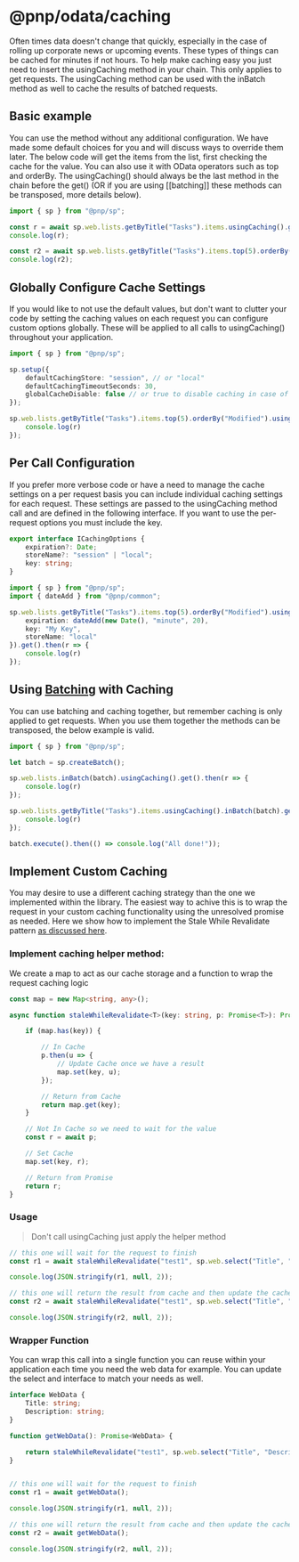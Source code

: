 # @pnp/odata/caching

Often times data doesn't change that quickly, especially in the case of rolling up corporate news or upcoming events. These types of things can be cached for minutes if not hours. To help make caching easy you just need to insert the usingCaching method in your chain. This only applies to get requests. The usingCaching method can be used with the inBatch method as well to cache the results of batched requests.

## Basic example

You can use the method without any additional configuration. We have made some default choices for you and will discuss ways to override them later. The below code will get the items from the list, first checking the cache for the value. You can also use it with OData operators such as top and orderBy. The usingCaching() should always be the last method in the chain before the get() (OR if you are using [[batching]] these methods can be transposed, more details below).

```TypeScript
import { sp } from "@pnp/sp";

const r = await sp.web.lists.getByTitle("Tasks").items.usingCaching().get();
console.log(r);

const r2 = await sp.web.lists.getByTitle("Tasks").items.top(5).orderBy("Modified").usingCaching().get();
console.log(r2);
```

## Globally Configure Cache Settings

If you would like to not use the default values, but don't want to clutter your code by setting the caching values on each request you can configure custom options globally. These will be applied to all calls to usingCaching() throughout your application.

```TypeScript
import { sp } from "@pnp/sp";

sp.setup({
    defaultCachingStore: "session", // or "local"
    defaultCachingTimeoutSeconds: 30,
    globalCacheDisable: false // or true to disable caching in case of debugging/testing
});

sp.web.lists.getByTitle("Tasks").items.top(5).orderBy("Modified").usingCaching().get().then(r => {
    console.log(r)
});
```

## Per Call Configuration

If you prefer more verbose code or have a need to manage the cache settings on a per request basis you can include individual caching settings for each request. These settings are passed to the usingCaching method call and are defined in the following interface. If you want to use the per-request options you must include the key.

```TypeScript
export interface ICachingOptions {
    expiration?: Date;
    storeName?: "session" | "local";
    key: string;
}
```

```TypeScript
import { sp } from "@pnp/sp";
import { dateAdd } from "@pnp/common";

sp.web.lists.getByTitle("Tasks").items.top(5).orderBy("Modified").usingCaching({
    expiration: dateAdd(new Date(), "minute", 20),
    key: "My Key",
    storeName: "local"
}).get().then(r => {
    console.log(r)
});
```

## Using [Batching](odata-batch.md) with Caching

You can use batching and caching together, but remember caching is only applied to get requests. When you use them together the methods can be transposed, the below example is valid.

```TypeScript
import { sp } from "@pnp/sp";

let batch = sp.createBatch();

sp.web.lists.inBatch(batch).usingCaching().get().then(r => {
    console.log(r)
});

sp.web.lists.getByTitle("Tasks").items.usingCaching().inBatch(batch).get().then(r => {
    console.log(r)
});

batch.execute().then(() => console.log("All done!"));
```

## Implement Custom Caching

You may desire to use a different caching strategy than the one we implemented within the library. The easiest way to achive this is to wrap the request in your custom caching functionality using the unresolved promise as needed. Here we show how to implement the Stale While Revalidate pattern [as discussed here](https://github.com/pnp/pnpjs/issues/371).

### Implement caching helper method:

We create a map to act as our cache storage and a function to wrap the request caching logic

```TypeScript
const map = new Map<string, any>();

async function staleWhileRevalidate<T>(key: string, p: Promise<T>): Promise<T> {

    if (map.has(key)) {

        // In Cache
        p.then(u => {
            // Update Cache once we have a result
            map.set(key, u);
        });

        // Return from Cache
        return map.get(key);
    }

    // Not In Cache so we need to wait for the value
    const r = await p;

    // Set Cache
    map.set(key, r);

    // Return from Promise
    return r;
}
```

### Usage

> Don't call usingCaching just apply the helper method

```TypeScript
// this one will wait for the request to finish
const r1 = await staleWhileRevalidate("test1", sp.web.select("Title", "Description").get());

console.log(JSON.stringify(r1, null, 2));

// this one will return the result from cache and then update the cache in the background
const r2 = await staleWhileRevalidate("test1", sp.web.select("Title", "Description").get());

console.log(JSON.stringify(r2, null, 2));
```

### Wrapper Function

You can wrap this call into a single function you can reuse within your application each time you need the web data for example. You can update the select and interface to match your needs as well.

```TypeScript
interface WebData {
    Title: string;
    Description: string;
}

function getWebData(): Promise<WebData> {

    return staleWhileRevalidate("test1", sp.web.select("Title", "Description").get());
}


// this one will wait for the request to finish
const r1 = await getWebData();

console.log(JSON.stringify(r1, null, 2));

// this one will return the result from cache and then update the cache in the background
const r2 = await getWebData();

console.log(JSON.stringify(r2, null, 2));
```
